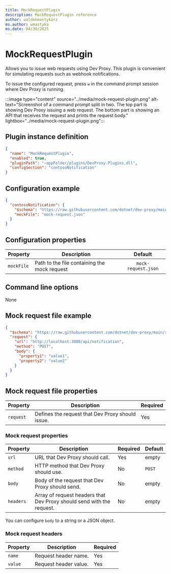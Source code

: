 ```yaml
---
title: MockRequestPlugin
description: MockRequestPlugin reference
author: waldekmastykarz
ms.author: wmastyka
ms.date: 04/30/2025
---
```


# MockRequestPlugin

Allows you to issue web requests using Dev Proxy. This plugin is convenient for simulating requests such as webhook notifications.

To issue the configured request, press `w` in the command prompt session where Dev Proxy is running.

:::image type="content" source="../media/mock-request-plugin.png" alt-text="Screenshot of a command prompt split in two. The top part is showing Dev Proxy issuing a web request. The bottom part is showing an API that receives the request and prints the request body." lightbox="../media/mock-request-plugin.png":::

## Plugin instance definition

```json
{
  "name": "MockRequestPlugin",
  "enabled": true,
  "pluginPath": "~appFolder/plugins/DevProxy.Plugins.dll",
  "configSection": "contosoNotification"
}
```

## Configuration example

```json
{
  "contosoNotification": {
    "$schema": "https://raw.githubusercontent.com/dotnet/dev-proxy/main/schemas/v0.29.0/mockrequestplugin.schema.json",
    "mockFile": "mock-request.json"
  }
}
```

## Configuration properties

| Property | Description |     Default      |
| -------- | ------------| :--------------: |
| `mockFile` | Path to the file containing the mock request | `mock-request.json` |

## Command line options

None

## Mock request file example

```json
{
  "$schema": "https://raw.githubusercontent.com/dotnet/dev-proxy/main/schemas/v0.29.0/mockrequestplugin.schema.json",
  "request": {
    "url": "http://localhost:3000/api/notification",
    "method": "POST",
    "body": {
      "property1": "value1",
      "property2": "value2"
    }
  }
}
```

## Mock request file properties

| Property | Description | Required |
|----------|-------------|----------|
| `request` | Defines the request that Dev Proxy should issue. | Yes |

### Mock request properties

| Property | Description | Required | Default |
|----------|-------------|----------|---------|
| `url` | URL that Dev Proxy should call. | Yes | empty |
| `method` | HTTP method that Dev Proxy should use. | No | `POST` |
| `body` | Body of the request that Dev Proxy should send. | No | empty |
| `headers` | Array of request headers that Dev Proxy should send with the request. | No | empty |

You can configure `body` to a string or a JSON object.

### Mock request headers

| Property | Description | Required |
|----------|-------------|----------|
| `name` | Request header name. | Yes |
| `value` | Request header value. | Yes |
